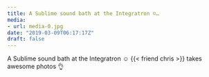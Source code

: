 ```yaml
---
title: A Sublime sound bath at the Integratron ☺️…
media:
- url: media-0.jpg
date: "2019-03-09T06:17:17Z"
draft: false
---
```

A Sublime sound bath at the Integratron ☺️ {{< friend chris >}} takes awesome photos 👌
